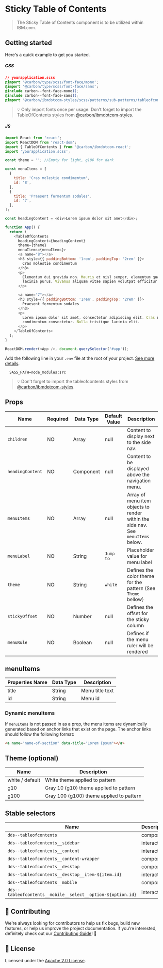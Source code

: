 # Sticky Table of Contents

> The Sticky Table of Contents component is to be utilized within IBM.com.

## Getting started

Here's a quick example to get you started.

##### CSS

```css
// yourapplication.scss
@import '@carbon/type/scss/font-face/mono';
@import '@carbon/type/scss/font-face/sans';
@include carbon--font-face-mono();
@include carbon--font-face-sans();
@import '@carbon/ibmdotcom-styles/scss/patterns/sub-patterns/tableofcontents/index.scss';
```

> 💡 Only import fonts once per usage. Don't forget to import the
> TableOfContents styles from
> [@carbon/ibmdotcom-styles](https://github.com/carbon-design-system/ibm-dotcom-library/blob/master/packages/styles).

##### JS

```javascript
import React from 'react';
import ReactDOM from 'react-dom';
import { TableOfContents } from '@carbon/ibmdotcom-react';
import 'yourapplication.scss';

const theme = ''; //Empty for light, g100 for dark

const menuItems = [
  {
    title: 'Cras molestie condimentum',
    id: '8',
  },
  {
    title: 'Praesent fermentum sodales',
    id: '7',
  },
];

const headingContent = <div>Lorem ipsum dolor sit amet</div>;

function App() {
  return (
    <TableOfContents
      headingContent={headingContent}
      theme={theme}
      menuItems={menuItems}>
      <a name="8"></a>
      <h3 style={{ paddingBottom: '1rem', paddingTop: '2rem' }}>
        Cras molestie condimentum
      </h3>
      <p>
        Elementum dui gravida non. Mauris et nisl semper, elementum quam non,
        lacinia purus. Vivamus aliquam vitae sapien volutpat efficitur.
      </p>

      <a name="7"></a>
      <h3 style={{ paddingBottom: '1rem', paddingTop: '2rem' }}>
        Praesent fermentum sodales
      </h3>
      <p>
        Lorem ipsum dolor sit amet, consectetur adipiscing elit. Cras molestie
        condimentum consectetur. Nulla tristique lacinia elit.
      </p>
    </TableOfContents>
  );
}

ReactDOM.render(<App />, document.querySelector('#app'));
```

Add the following line in your `.env` file at the root of your project.
[See more details](https://github.com/carbon-design-system/ibm-dotcom-library/tree/master/packages/styles#usage).

```
  SASS_PATH=node_modules:src
```

> 💡 Don't forget to import the tableofcontents styles from
> [@carbon/ibmdotcom-styles](https://github.com/carbon-design-system/ibm-dotcom-library/blob/master/packages/styles).

## Props

| Name             | Required | Data Type | Default Value | Description                                                                      |
| ---------------- | -------- | --------- | ------------- | -------------------------------------------------------------------------------- |
| `children`       | NO       | Array     | null          | Content to display next to the side nav.                                         |
| `headingContent` | NO       | Component | null          | Content to be displayed above the navigation menu.                               |
| `menuItems`      | NO       | Array     | null          | Array of menu item objects to render within the side nav. See `menuItems` below. |
| `menuLabel`      | NO       | String    | `Jump to`     | Placeholder value for menu label                                                 |
| `theme`          | NO       | String    | `white`       | Defines the color theme for the pattern (See `Theme` bellow)                     |
| `stickyOffset`   | NO       | Number    | null          | Defines the offset for the sticky column                                         |
| `menuRule`       | NO       | Boolean   | null          | Defines if the menu ruler will be rendered                                       |

## menuItems

| Properties Name | Data Type | Description     |
| --------------- | --------- | --------------- |
| title           | String    | Menu title text |
| id              | String    | Menu id         |

### Dynamic menuItems

If `menuItems` is not passed in as a prop, the menu items are dynamically
generated based on anchor links that exist on the page. The anchor links should
follow the following format:

```html
<a name="name-of-section" data-title="Lorem Ipsum"></a>
```

## Theme (optional)

| Name            | Description                              |
| --------------- | ---------------------------------------- |
| white / default | White theme applied to pattern           |
| g10             | Gray 10 (g10) theme applied to pattern   |
| g100            | Gray 100 (g100) theme applied to pattern |

## Stable selectors

| Name                                                        | Description |
| ----------------------------------------------------------- | ----------- |
| `dds--tableofcontents`                                      | component   |
| `dds--tableofcontents__sidebar`                             | interactive |
| `dds--tableofcontents__content`                             | interactive |
| `dds--tableofcontents__content-wrapper`                     | component   |
| `dds--tableofcontents__desktop`                             | component   |
| `dds--tableofcontents__desktop__item-${item.id}`            | interactive |
| `dds--tableofcontents__mobile`                              | component   |
| `dds--tableofcontents__mobile__select__option-${option.id}` | interactive |

## 🙌 Contributing

We're always looking for contributors to help us fix bugs, build new features,
or help us improve the project documentation. If you're interested, definitely
check out our
[Contributing Guide](https://github.com/carbon-design-system/ibm-dotcom-library/blob/master/.github/CONTRIBUTING.md)!
👀

## 📝 License

Licensed under the
[Apache 2.0 License](https://github.com/carbon-design-system/ibm-dotcom-library/blob/master/LICENSE).
